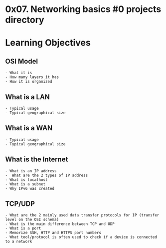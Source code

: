 # 0x07. Networking basics #0 projects directory
# Learning Objectives
## OSI Model
    - What it is
    - How many layers it has
    - How it is organized

## What is a LAN
    - Typical usage
    - Typical geographical size

## What is a WAN
    - Typical usage
    - Typical geographical size

## What is the Internet
    - What is an IP address
    -  What are the 2 types of IP address
    - What is localhost
    - What is a subnet
    - Why IPv6 was created

## TCP/UDP
    - What are the 2 mainly used data transfer protocols for IP (transfer level on the OSI schema)
    - What is the main difference between TCP and UDP
    - What is a port
    - Memorize SSH, HTTP and HTTPS port numbers
    - What tool/protocol is often used to check if a device is connected to a network

